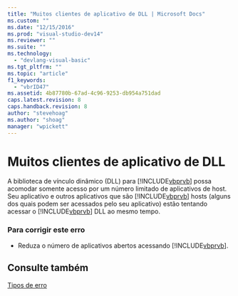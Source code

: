 ```yaml
---
title: "Muitos clientes de aplicativo de DLL | Microsoft Docs"
ms.custom: ""
ms.date: "12/15/2016"
ms.prod: "visual-studio-dev14"
ms.reviewer: ""
ms.suite: ""
ms.technology: 
  - "devlang-visual-basic"
ms.tgt_pltfrm: ""
ms.topic: "article"
f1_keywords: 
  - "vbrID47"
ms.assetid: 4b87780b-67ad-4c96-9253-db954a751dad
caps.latest.revision: 8
caps.handback.revision: 8
author: "stevehoag"
ms.author: "shoag"
manager: "wpickett"
---
```

# Muitos clientes de aplicativo de DLL
A biblioteca de vínculo dinâmico \(DLL\) para [!INCLUDE[vbprvb](../../csharp/programming-guide/concepts/linq/includes/vbprvb_md.md)] possa acomodar somente acesso por um número limitado de aplicativos de host. Seu aplicativo e outros aplicativos que são [!INCLUDE[vbprvb](../../csharp/programming-guide/concepts/linq/includes/vbprvb_md.md)] hosts \(alguns dos quais podem ser acessados pelo seu aplicativo\) estão tentando acessar o [!INCLUDE[vbprvb](../../csharp/programming-guide/concepts/linq/includes/vbprvb_md.md)] DLL ao mesmo tempo.  
  
### Para corrigir este erro  
  
-   Reduza o número de aplicativos abertos acessando [!INCLUDE[vbprvb](../../csharp/programming-guide/concepts/linq/includes/vbprvb_md.md)].  
  
## Consulte também  
 [Tipos de erro](../../visual-basic/programming-guide/language-features/error-types.md)